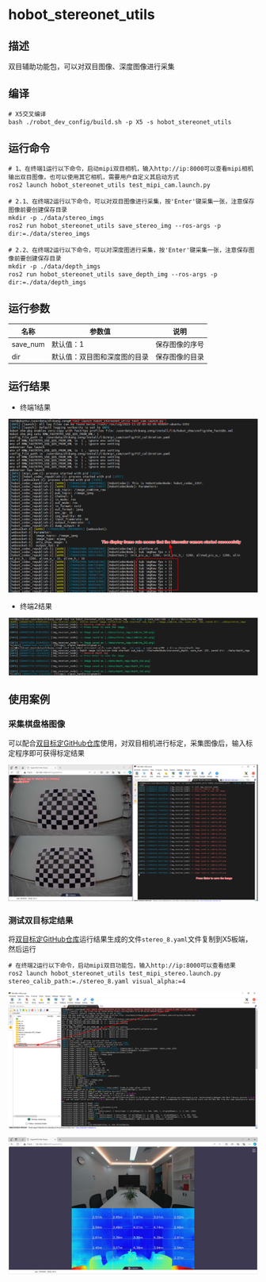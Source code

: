 # hobot_stereonet_utils

## 描述

双目辅助功能包，可以对双目图像、深度图像进行采集

## 编译

```shell
# X5交叉编译
bash ./robot_dev_config/build.sh -p X5 -s hobot_stereonet_utils
```

## 运行命令

```shell
# 1、在终端1运行以下命令，启动mipi双目相机，输入http://ip:8000可以查看mipi相机输出双目图像，也可以使用其它相机，需要用户自定义其启动方式
ros2 launch hobot_stereonet_utils test_mipi_cam.launch.py

# 2.1、在终端2运行以下命令，可以对双目图像进行采集，按'Enter'键采集一张，注意保存图像前要创建保存目录
mkdir -p ./data/stereo_imgs
ros2 run hobot_stereonet_utils save_stereo_img --ros-args -p dir:=./data/stereo_imgs

# 2.2、在终端2运行以下命令，可以对深度图进行采集，按'Enter'键采集一张，注意保存图像前要创建保存目录
mkdir -p ./data/depth_imgs
ros2 run hobot_stereonet_utils save_depth_img --ros-args -p dir:=./data/depth_imgs
```

## 运行参数

| 名称     | 参数值                       | 说明           |
| -------- | ---------------------------- | -------------- |
| save_num | 默认值：1                    | 保存图像的序号 |
| dir      | 默认值：双目图和深度图的目录 | 保存图像的目录 |


## 运行结果

- 终端1结果

![](./doc/test_mipi_cam.png)

- 终端2结果

![](./doc/save_image.png)

## 使用案例

### 采集棋盘格图像

可以配合[双目标定GitHub仓库](https://github.com/D-Robotics/stereo_calib.git)使用，对双目相机进行标定，采集图像后，输入标定程序即可获得标定结果

![](./doc/display_and_save.png)

### 测试双目标定结果

将[双目标定GitHub仓库](https://github.com/D-Robotics/stereo_calib.git)运行结果生成的文件`stereo_8.yaml`文件复制到X5板端，然后运行

```shell
# 在终端2运行以下命令，启动mipi双目功能包，输入http://ip:8000可以查看结果
ros2 launch hobot_stereonet_utils test_mipi_stereo.launch.py stereo_calib_path:=./stereo_8.yaml visual_alpha:=4
```

![](./doc/calib_file.png)

![](./doc/test_mipi_stereo.png)